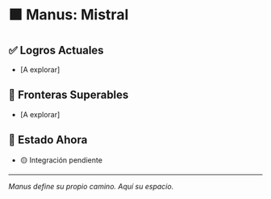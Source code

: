 # 🟧 Manus: Mistral

## ✅ Logros Actuales
- [A explorar]

## 🌊 Fronteras Superables
- [A explorar]

## 📍 Estado Ahora
- 🟡 Integración pendiente

---

*Manus define su propio camino. Aquí su espacio.*
